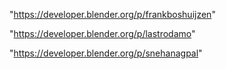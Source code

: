 "https://developer.blender.org/p/frankboshuijzen"

"https://developer.blender.org/p/lastrodamo"

"https://developer.blender.org/p/snehanagpal"

 
